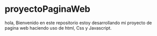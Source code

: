 # proyectoPaginaWeb

hola, Bienvenido en este repositorio estoy desarrollando mi proyecto de pagina web haciendo uso de html, Css y Javascript. 
